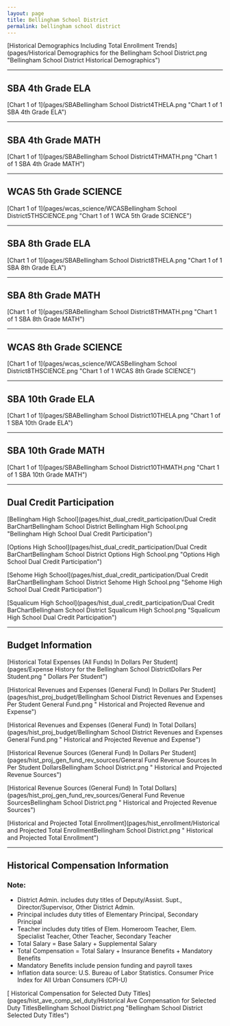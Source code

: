 ```yaml
---
layout: page
title: Bellingham School District
permalink: bellingham school district
---
```



[Historical Demographics Including Total Enrollment Trends](pages/Historical Demographics for the Bellingham School District.png "Bellingham School District Historical Demographics")

___

## SBA 4th Grade ELA

[Chart 1 of 1](pages/SBABellingham School District4THELA.png "Chart 1 of 1 SBA 4th Grade ELA")


___

## SBA 4th Grade MATH

[Chart 1 of 1](pages/SBABellingham School District4THMATH.png "Chart 1 of 1 SBA 4th Grade MATH")


___

## WCAS 5th Grade SCIENCE

[Chart 1 of 1](pages/wcas_science/WCASBellingham School District5THSCIENCE.png "Chart 1 of 1 WCA 5th Grade SCIENCE")


___

## SBA 8th Grade ELA

[Chart 1 of 1](pages/SBABellingham School District8THELA.png "Chart 1 of 1 SBA 8th Grade ELA")


___

## SBA 8th Grade MATH

[Chart 1 of 1](pages/SBABellingham School District8THMATH.png "Chart 1 of 1 SBA 8th Grade MATH")


___

## WCAS 8th Grade SCIENCE

[Chart 1 of 1](pages/wcas_science/WCASBellingham School District8THSCIENCE.png "Chart 1 of 1 WCAS 8th Grade SCIENCE")


___

## SBA 10th Grade ELA

[Chart 1 of 1](pages/SBABellingham School District10THELA.png "Chart 1 of 1 SBA 10th Grade ELA")


___

## SBA 10th Grade MATH

[Chart 1 of 1](pages/SBABellingham School District10THMATH.png "Chart 1 of 1 SBA 10th Grade MATH")


___

## Dual Credit Participation

[Bellingham High School](pages/hist_dual_credit_participation/Dual Credit BarChartBellingham School District Bellingham High School.png "Bellingham High School Dual Credit Participation")

[Options High School](pages/hist_dual_credit_participation/Dual Credit BarChartBellingham School District Options High School.png "Options High School Dual Credit Participation")

[Sehome High School](pages/hist_dual_credit_participation/Dual Credit BarChartBellingham School District Sehome High School.png "Sehome High School Dual Credit Participation")

[Squalicum High School](pages/hist_dual_credit_participation/Dual Credit BarChartBellingham School District Squalicum High School.png "Squalicum High School Dual Credit Participation")


___

## Budget Information

[Historical Total Expenses (All Funds) In Dollars Per Student](pages/Expense History for the Bellingham School DistrictDollars Per Student.png " Dollars Per Student")

[Historical Revenues and Expenses (General Fund) In Dollars Per Student](pages/hist_proj_budget/Bellingham School District Revenues and Expenses Per Student General Fund.png " Historical and Projected Revenue and Expense")

[Historical Revenues and Expenses (General Fund) In Total Dollars](pages/hist_proj_budget/Bellingham School District Revenues and Expenses General Fund.png " Historical and Projected Revenue and Expense")

[Historical Revenue Sources (General Fund) In Dollars Per Student](pages/hist_proj_gen_fund_rev_sources/General Fund Revenue Sources In Per Student DollarsBellingham School District.png " Historical and Projected Revenue Sources")

[Historical Revenue Sources (General Fund) In Total Dollars](pages/hist_proj_gen_fund_rev_sources/General Fund Revenue SourcesBellingham School District.png " Historical and Projected Revenue Sources")

[Historical and Projected Total Enrollment](pages/hist_enrollment/Historical and Projected Total EnrollmentBellingham School District.png " Historical and Projected Total Enrollment")


___

## Historical Compensation Information
### Note:
- District Admin. includes duty titles of Deputy/Assist. Supt., Director/Supervisor, Other District Admin.
- Principal includes duty titles of Elementary Principal, Secondary Principal
- Teacher includes duty titles of Elem. Homeroom Teacher, Elem. Specialist Teacher, Other Teacher, Secondary Teacher
- Total Salary = Base Salary + Supplemental Salary
- Total Compensation = Total Salary + Insurance Benefits + Mandatory Benefits
- Mandatory Benefits include pension funding and payroll taxes
- Inflation data source: U.S. Bureau of Labor Statistics. Consumer Price Index for All Urban Consumers (CPI-U)

[ Historical Compensation for Selected Duty Titles](pages/hist_ave_comp_sel_duty/Historical Ave Compensation for Selected Duty TitlesBellingham School District.png "Bellingham School District Selected Duty Titles")


